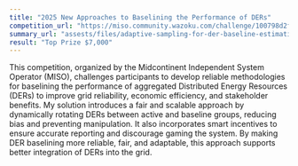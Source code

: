 ```yaml
---
title: "2025 New Approaches to Baselining the Performance of DERs"
competition_url: "https://miso.community.wazoku.com/challenge/100798d2fdba4d31bd4b4cd864ef0985"
summary_url: "assests/files/adaptive-sampling-for-der-baseline-estimation.pdf"
result: "Top Prize $7,000"
---
```


This competition, organized by the Midcontinent Independent System Operator (MISO), challenges participants to develop reliable methodologies for baselining the performance of aggregated Distributed Energy Resources (DERs) to improve grid reliability, economic efficiency, and stakeholder benefits. My solution introduces a fair and scalable approach by dynamically rotating DERs between active and baseline groups, reducing bias and preventing manipulation. It also incorporates smart incentives to ensure accurate reporting and discourage gaming the system. By making DER baselining more reliable, fair, and adaptable, this approach supports better integration of DERs into the grid.







